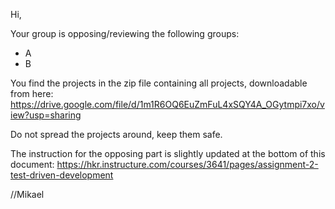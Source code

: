 Hi,

Your group is opposing/reviewing the following groups:

* A
* B

You find the projects in the zip file containing all projects, downloadable from here:
https://drive.google.com/file/d/1m1R6OQ6EuZmFuL4xSQY4A_OGytmpi7xo/view?usp=sharing

Do not spread the projects around, keep them safe.

The instruction for the opposing part is slightly updated at the bottom of this document:
https://hkr.instructure.com/courses/3641/pages/assignment-2-test-driven-development

//Mikael
